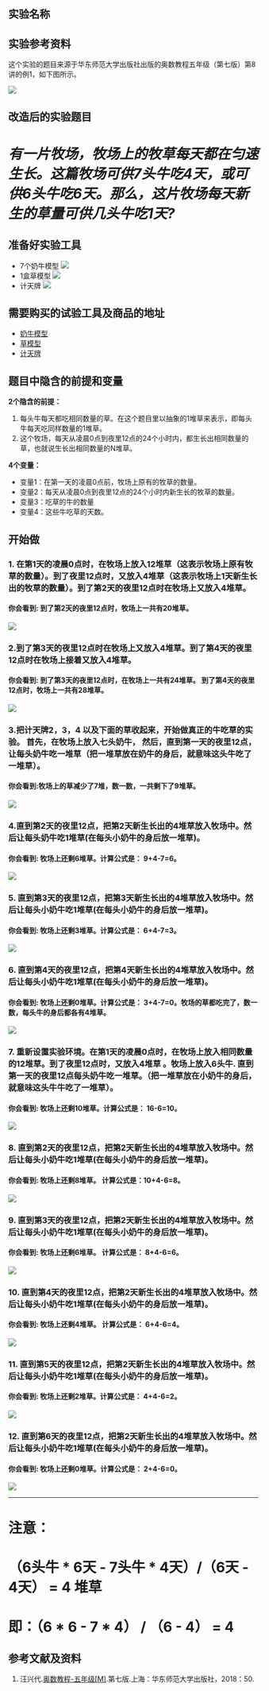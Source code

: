## 实验名称

## 实验参考资料

这个实验的题目来源于华东师范大学出版社出版的奥数教程五年级（第七版）第8讲的例1，如下图所示。

![](/images/五年级/牛吃草问题/牛吃草问题-奥数教程5年级-p50.jpg)

## 改造后的实验题目

# *有一片牧场，牧场上的牧草每天都在匀速生长。这篇牧场可供7头牛吃4天，或可供6头牛吃6天。那么，这片牧场每天新生的草量可供几头牛吃1天?* #

## 准备好实验工具

- 7个奶牛模型
![](/images/五年级/牛吃草问题/7个奶牛模型.jpg)
- 1盒草模型
![](/images/五年级/牛吃草问题/草模型.jpg)
- 计天牌
![](/images/五年级/牛吃草问题/计天牌.jpg)

## 需要购买的试验工具及商品的地址

- [奶牛模型](https://item.taobao.com/item.htm?spm=a1z09.2.0.0.418e2e8do10tmc&id=554602467419&_u=pc6ncud1715)
- [草模型](https://detail.tmall.com/item.htm?spm=a230r.1.14.30.12dc6565ZGKpy5&id=580152161180&ns=1&abbucket=9&skuId=4030221498329)
- [计天牌](https://item.taobao.com/item.htm?spm=a1z09.2.0.0.28682e8djeBrIg&id=539016188615&_u=2c6ncud2840)

## 题目中隐含的前提和变量

**2个隐含的前提：**

1. 每头牛每天都吃相同数量的草。在这个题目里以抽象的1堆草来表示，即每头牛每天吃同样数量的1堆草。
2. 这个牧场，每天从凌晨0点到夜里12点的24个小时内，都生长出相同数量的草，也就说生长出相同数量的N堆草。

**4个变量：**

- 变量1：在第一天的凌晨0点前，牧场上原有的牧草的数量。
- 变量2：每天从凌晨0点到夜里12点的24个小时内新生长的牧草的数量。
- 变量3：吃草的牛的数量
- 变量4：这些牛吃草的天数。

## 开始做

### 1. 在第1天的凌晨0点时，在牧场上放入12堆草（这表示牧场上原有牧草的数量）。到了夜里12点时，又放入4堆草（这表示牧场上1天新生长出的牧草的数量）。到了第2天的夜里12点时在牧场上又放入4堆草。

#### 你会看到: 到了第2天的夜里12点时，牧场上一共有20堆草。

![](/images/五年级/牛吃草问题/1a.jpg)

### 2.到了第3天的夜里12点时在牧场上又放入4堆草。到了第4天的夜里12点时在牧场上接着又放入4堆草。

#### 你会看到: 到了第3天的夜里12点时，在牧场上一共有24堆草。 到了第4天的夜里12点时，牧场上一共有28堆草。

![](/images/五年级/牛吃草问题/2a.jpg)

### 3.把计天牌2，3，4 以及下面的草收起来，开始做真正的牛吃草的实验。 首先，在牧场上放入七头奶牛， 然后，直到第一天的夜里12点，让每头奶牛吃一堆草（把一堆草放在奶牛的身后，就意味这头牛吃了一堆草）。

#### 你会看到:牧场上的草减少了7堆，数一数，一共剩下了9堆草。

![](/images/五年级/牛吃草问题/3a.jpg)


### 4.直到第2天的夜里12点，把第2天新生长出的4堆草放入牧场中。然后让每头奶牛吃1堆草(在每头小奶牛的身后放一堆草)。

#### 你会看到: 牧场上还剩6堆草。计算公式是： 9+4-7=6。

![](/images/五年级/牛吃草问题/4a.jpg)

### 5. 直到第3天的夜里12点，把第3天新生长出的4堆草放入牧场中。然后让每头小奶牛吃1堆草(在每头小奶牛的身后放一堆草)。


#### 你会看到: 牧场上还剩3堆草。计算公式是： 6+4-7=3。

![](/images/五年级/牛吃草问题/5a.jpg)

### 6. 直到第4天的夜里12点，把第4天新生长出的4堆草放入牧场中。然后让每头小奶牛吃1堆草(在每头小奶牛的身后放一堆草)。

#### 你会看到: 牧场上还剩0堆草。计算公式是： 3+4-7=0。牧场的草都吃完了，数一数，每头牛的身后都各有4堆草。

![](/images/五年级/牛吃草问题/6a.jpg)

### 7. 重新设置实验环境。在第1天的凌晨0点时，在牧场上放入相同数量的12堆草。到了夜里12点时，又放入4堆草 。牧场上放入6头牛. 直到第一天的夜里12点每头奶牛吃一堆草。（把一堆草放在小奶牛的身后，就意味这头牛牛吃了一堆草）。

#### 你会看到: 牧场上还剩10堆草。计算公式是： 16-6=10。

![](/images/五年级/牛吃草问题/7a.jpg)


### 8. 直到第2天的夜里12点，把第2天新生长出的4堆草放入牧场中。然后让每头小奶牛吃1堆草(在每头小奶牛的身后放一堆草)。


#### 你会看到: 牧场上还剩8堆草。 计算公式是：10+4-6=8。

![](/images/五年级/牛吃草问题/8a.jpg)


### 9. 直到第3天的夜里12点，把第2天新生长出的4堆草放入牧场中。然后让每头小奶牛吃1堆草(在每头小奶牛的身后放一堆草)。


#### 你会看到: 牧场上还剩6堆草。 计算公式是： 8+4-6=6。

![](/images/五年级/牛吃草问题/9a.jpg)

### 10. 直到第4天的夜里12点，把第2天新生长出的4堆草放入牧场中。然后让每头小奶牛吃1堆草(在每头小奶牛的身后放一堆草)。


#### 你会看到: 牧场上还剩4堆草。 计算公式是： 6+4-6=4。

![](/images/五年级/牛吃草问题/10a.jpg)

### 11. 直到第5天的夜里12点，把第2天新生长出的4堆草放入牧场中。然后让每头小奶牛吃1堆草(在每头小奶牛的身后放一堆草)。


#### 你会看到: 牧场上还剩2堆草。计算公式是： 4+4-6=2。

![](/images/五年级/牛吃草问题/11a.jpg)


### 12. 直到第6天的夜里12点，把第2天新生长出的4堆草放入牧场中。然后让每头小奶牛吃1堆草(在每头小奶牛的身后放一堆草)。

#### 你会看到: 牧场上还剩0堆草。计算公式是： 2+4-6=0。

![](/images/五年级/牛吃草问题/12a.jpg)

----------------------------------


# 注意：
 
# （6头牛 * 6天 - 7头牛 * 4天）/（6天 - 4天） = 4 堆草

# 即：（6 * 6 - 7 * 4） / （6 - 4） = 4 


## 参考文献及资料

1. 汪兴代.[奥数教程-五年级[M]](https://detail.tmall.com/item.htm?id=574778340741&spm=a1z09.2.0.0.49272e8dfRxiP3&_u=jc6ncudc78b).第七版.上海：华东师范大学出版社，2018：50.